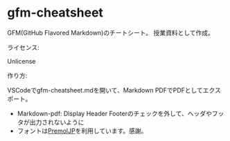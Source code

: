 # gfm-cheatsheet

GFM(GitHub Flavored Markdown)のチートシート。
授業資料として作成。

ライセンス:

Unlicense

作り方:

VSCodeでgfm-cheatsheet.mdを開いて、Markdown PDFでPDFとしてエクスポート。

* Markdown-pdf: Display Header Footerのチェックを外して、ヘッダやフッタが出力されないように
* フォントは[PremolJP](https://github.com/yuru7/PlemolJP)を利用しています。感謝。

